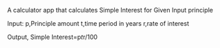 A calculator app that calculates Simple Interest for Given Input principle

Input:
 p,Principle amount
 t,time period in years
 r,rate of interest

 Output,
  Simple Interest=p*t*r/100
